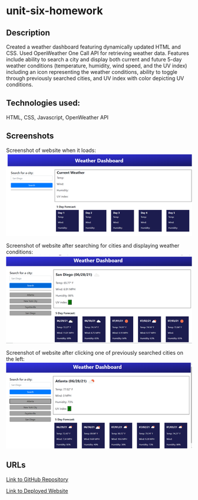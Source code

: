 # unit-six-homework

## Description
Created a weather dashboard featuring dynamically updated HTML and CSS. Used OpenWeather One Call API for retrieving weather data. Features include ability to search a city and display both current and future 5-day weather conditions (temperature, humidity, wind speed, and the UV index) including an icon representing the weather conditions, ability to toggle through previously searched cities, and UV index with color depicting UV conditions.

## Technologies used: 
HTML, CSS, Javascript, OpenWeather API

## Screenshots
Screenshot of website when it loads: 
<img src="Assets\images\Blank-webpage-screenshot.png" alt="screenshot of weather website when it loads">

Screenshot of website after searching for cities and displaying weather conditions:
<img src="Assets\images\city2-weather-screenshot.png" alt="screenshot of weather website after searching for cities">

Screenshot of website after clicking one of previously searched cities on the left:
<img src = "Assets\images\city-weather-screenshot.png" alt = "screenshot of weather website after clicking one of previously searched cities on the left">

## URLs
<a href="https://github.com/mlward639/unit-six-homework">Link to GitHub Repository</a>

<a href="https://mlward639.github.io/unit-six-homework/">Link to Deployed Website</a>
